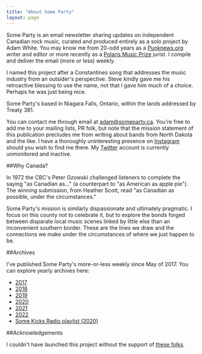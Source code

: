 ```yaml
---
title: "About Some Party"
layout: page
---
```


Some Party is an email newsletter sharing updates on independent Canadian rock music, curated and produced entirely as a solo project by Adam White. You may know me from 20-odd years as a [Punknews.org](https://www.punknews.org) writer and editor or more recently as a [Polaris Music Prize](https://polarismusicprize.ca/) jurist. I compile and deliver the email (more or less) weekly.

I named this project after a Constantines song that addresses the music industry from an outsider's perspective. Steve kindly gave me his retroactive blessing to use the name, not that I gave him much of a choice. Perhaps he was just being nice.

Some Party's based in Niagara Falls, Ontario, within the lands addressed by Treaty 381.

You can contact me through email at [adam@someparty.ca](mailto:adam@someparty.ca). You're free to add me to your mailing lists, PR folk, but note that the mission statement of this publication precludes me from writing about bands from North Dakota and the like. I have a thoroughly uninteresting presence on [Instagram](https://www.instagram.com/adamwhite/) should you wish to find me there. My [Twitter](https://twitter.com/adamwhite) account is currently unmonitored and inactive.

##Why Canada?

In 1972 the CBC's Peter Gzowski challenged listeners to complete the saying "as Canadian as..." (a counterpart to "as American as apple pie"). The winning submission, from Heather Scott, read "as Canadian as possible, under the circumstances."

Some Party's mission is similarly dispassionate and ultimately pragmatic. I focus on this county not to celebrate it, but to explore the bonds forged between disparate local music scenes linked by little else than an inconvenient southern border. These are the lines we draw and the connections we make under the circumstances of where we just happen to be.

##Archives

I've published Some Party's more-or-less weekly since May of 2017. You can explore yearly archives here:

* [2017](/2017/)
* [2018](/2018/)
* [2019](/2019/)
* [2020](/2020/)
* [2021](/2021/)
* [2022](/2022/)
* [Some Kicks Radio playlist (2020)](/some-kicks)

##Acknowledgements

I couldn't have launched this project without the support of [these folks](/acknowledgements/).
